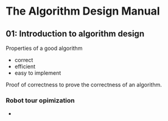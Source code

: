 # The Algorithm Design Manual

## 01: Introduction to algorithm design
Properties of a good algorithm
- correct
- efficient
- easy to implement

Proof of correctness to prove the correctness of an algorithm.

### Robot tour opimization
- 
